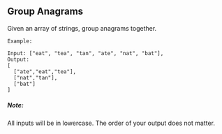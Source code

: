 ## Group Anagrams

Given an array of strings, group anagrams together.
```
Example:

Input: ["eat", "tea", "tan", "ate", "nat", "bat"],
Output:
[
  ["ate","eat","tea"],
  ["nat","tan"],
  ["bat"]
]
```
##### Note:
All inputs will be in lowercase.
The order of your output does not matter.
